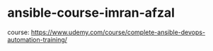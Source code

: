 # ansible-course-imran-afzal
course: https://www.udemy.com/course/complete-ansible-devops-automation-training/
